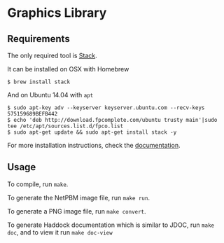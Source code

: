 Graphics Library
================

Requirements
-------------
The only required tool is [Stack](http://haskellstack.org).

It can be installed on OSX with Homebrew

    $ brew install stack

And on Ubuntu 14.04 with `apt`

    $ sudo apt-key adv --keyserver keyserver.ubuntu.com --recv-keys 575159689BEFB442
    $ echo 'deb http://download.fpcomplete.com/ubuntu trusty main'|sudo tee /etc/apt/sources.list.d/fpco.list
    $ sudo apt-get update && sudo apt-get install stack -y

For more installation instructions, check the [documentation](http://docs.haskellstack.org/en/stable/install_and_upgrade.html).

Usage
-----
To compile, run `make`.

To generate the NetPBM image file, run `make run`.

To generate a PNG image file, run `make convert`.

To generate Haddock documentation which is similar to JDOC,
run `make doc`, and to view it run `make doc-view`
